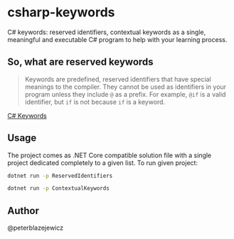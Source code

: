 # csharp-keywords

C# keywords: reserved identifiers, contextual keywords as a single, meaningful and executable C# program to help with your learning process.

## So, what are reserved keywords

> Keywords are predefined, reserved identifiers that have special meanings to the compiler. They cannot be used as identifiers in your program unless they include `@` as a prefix. For example, `@if` is a valid identifier, but `if` is not because `if` is a keyword.

[C# Keywords](https://docs.microsoft.com/en-us/dotnet/csharp/language-reference/keywords/)

## Usage

The project comes as .NET Core compatible solution file with a single project dedicated completely to a given list. To run given project:

```bash
dotnet run -p ReservedIdentifiers
```

```bash
dotnet run -p ContextualKeywords
```

## Author

@peterblazejewicz
